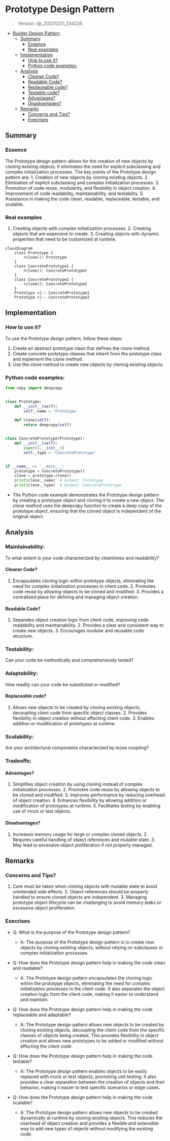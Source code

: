 
# Prototype Design Pattern
> Version: dp_20231231_234226

- [Builder Design Pattern](#builder-design-pattern)
   * [Summary](#summary)
      + [Essence](#essence)
      + [Real examples](#real-examples)
   * [Implementation](#implementation)
      + [How to use it?](#how-to-use-it)
      + [Python code examples:](#python-code-examples)
   * [Analysis](#analysis)
      + [Cleaner Code?](#cleaner-code)
      + [Readable Code?](#readable-code)
      + [Replaceable code?](#replaceable-code)
      + [Testable code?](#testable-code)
      + [Advantages?](#advantages)
      + [Disadvantages?](#disadvantages)
   * [Remarks](#remarks)
      + [Concerns and Tips?](#concerns-and-tips)
      + [Execrises](#execrises)

## Summary

### Essence
The Prototype design pattern allows for the creation of new objects by cloning existing objects. It eliminates the need for explicit subclassing and complex initialization processes. The key points of the Prototype design pattern are: 1. Creation of new objects by cloning existing objects. 2. Elimination of explicit subclassing and complex initialization processes. 3. Promotion of code reuse, modularity, and flexibility in object creation. 4. Improvement of code readability, maintainability, and testability. 5. Assistance in making the code clean, readable, replaceable, testable, and scalable.

### Real examples
1. Creating objects with complex initialization processes. 2. Creating objects that are expensive to create. 3. Creating objects with dynamic properties that need to be customized at runtime.


```mermaid
classDiagram
    class Prototype {
        +clone(): Prototype
    }
    class ConcretePrototype1 {
        +clone(): ConcretePrototype1
    }
    class ConcretePrototype2 {
        +clone(): ConcretePrototype2
    }
    Prototype <|-- ConcretePrototype1
    Prototype <|-- ConcretePrototype2
```

## Implementation
### How to use it?
To use the Prototype design pattern, follow these steps:
1. Create an abstract prototype class that defines the clone method.
2. Create concrete prototype classes that inherit from the prototype class and implement the clone method.
3. Use the clone method to create new objects by cloning existing objects.

### Python code examples:
```python
from copy import deepcopy


class Prototype:
    def __init__(self):
        self._name = 'Prototype'

    def clone(self):
        return deepcopy(self)


class ConcretePrototype(Prototype):
    def __init__(self):
        super().__init__()
        self._type = 'ConcretePrototype'


if __name__ == '__main__':
    prototype = ConcretePrototype()
    clone = prototype.clone()
    print(clone._name)  # Output: Prototype
    print(clone._type)  # Output: ConcretePrototype
```

- The Python code example demonstrates the Prototype design pattern by creating a prototype object and cloning it to create a new object. The clone method uses the deepcopy function to create a deep copy of the prototype object, ensuring that the cloned object is independent of the original object.   


## Analysis
### Maintainability: 
To what extent is your code characterized by cleanliness and readability?
#### Cleaner Code?
1. Encapsulates cloning logic within prototype objects, eliminating the need for complex initialization processes in client code. 2. Promotes code reuse by allowing objects to be cloned and modified. 3. Provides a centralized place for defining and managing object creation.

#### Readable Code?
1. Separates object creation logic from client code, improving code readability and maintainability. 2. Provides a clear and consistent way to create new objects. 3. Encourages modular and reusable code structure.


### Testability: 
Can your code be methodically and comprehensively tested?


### Adaptability: 
How readily can your code be substituted or modified?
#### Replaceable code?
1. Allows new objects to be created by cloning existing objects, decoupling client code from specific object classes. 2. Provides flexibility in object creation without affecting client code. 3. Enables addition or modification of prototypes at runtime.


### Scalability:
Are your architectural components characterized by loose coupling?


### Tradeoffs:
#### Advantages?
1. Simplifies object creation by using cloning instead of complex initialization processes. 2. Promotes code reuse by allowing objects to be cloned and modified. 3. Improves performance by reducing overhead of object creation. 4. Enhances flexibility by allowing addition or modification of prototypes at runtime. 5. Facilitates testing by enabling use of mock or test objects.

#### Disadvantages?
1. Increases memory usage for large or complex cloned objects. 2. Requires careful handling of object references and mutable state. 3. May lead to excessive object proliferation if not properly managed.


## Remarks
### Concerns and Tips?
1. Care must be taken when cloning objects with mutable state to avoid unintended side effects. 2. Object references should be properly handled to ensure cloned objects are independent. 3. Managing prototype object lifecycle can be challenging to avoid memory leaks or excessive object proliferation.


### Execrises

- Q: What is the purpose of the Prototype design pattern?

  - A: The purpose of the Prototype design pattern is to create new objects by cloning existing objects, without relying on subclasses or complex initialization processes.
- Q: How does the Prototype design pattern help in making the code clean and readable?

  - A: The Prototype design pattern encapsulates the cloning logic within the prototype objects, eliminating the need for complex initialization processes in the client code. It also separates the object creation logic from the client code, making it easier to understand and maintain.
- Q: How does the Prototype design pattern help in making the code replaceable and adaptable?

  - A: The Prototype design pattern allows new objects to be created by cloning existing objects, decoupling the client code from the specific classes of objects being created. This provides flexibility in object creation and allows new prototypes to be added or modified without affecting the client code.
- Q: How does the Prototype design pattern help in making the code testable?

  - A: The Prototype design pattern enables objects to be easily replaced with mock or test objects, promoting unit testing. It also provides a clear separation between the creation of objects and their behavior, making it easier to test specific scenarios or edge cases.
- Q: How does the Prototype design pattern help in making the code scalable?

  - A: The Prototype design pattern allows new objects to be created dynamically at runtime by cloning existing objects. This reduces the overhead of object creation and provides a flexible and extensible way to add new types of objects without modifying the existing code.

